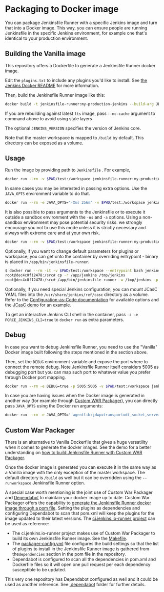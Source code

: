 # Packaging to Docker image
You can package Jenkinsfile Runner with a specific Jenkins image and turn that into a Docker image.
This way, you can ensure people are running Jenkinsfile in the specific Jenkins environment, for example one that's identical to your production environment.

## Building the Vanilla image
This repository offers a Dockerfile to generate a Jenkinsfile Runner docker image.

Edit the `plugins.txt` to include any plugins you'd like to install. See [the Jenkins Docker README](https://github.com/jenkinsci/docker#preinstalling-plugins) for more information.

Then, build the Jenkinsfile Runner image like this:

```bash
docker build -t jenkinsfile-runner:my-production-jenkins --build-arg JENKINS_VERSION=2.121.1 .
```

If you are rebuilding against latest `lts` image, pass `--no-cache` argument to command above
to avoid using stale layers

The optional `JENKINS_VERSION` specifies the version of Jenkins core.

Note that the master workspace is mapped to `/build` by default.
This directory can be exposed as a volume.


## Usage
Run the image by providing path to `Jenkinsfile` . For example,

```bash
docker run --rm -v $PWD/test:/workspace jenkinsfile-runner:my-production-jenkins
```

In same cases you may be interested in passing extra options.
Use the `JAVA_OPTS` environment variable to do that.

```bash
docker run --rm -e JAVA_OPTS="-Xms 256m" -v $PWD/test:/workspace jenkinsfile-runner:my-production-jenkins
```

It is also possible to pass arguments to the Jenkinsfile or to execute it outside a sandbox environment with the `-ns` and `-a` options.
Using a non-sandbox environment may pose potential security risks.
we strongly encourage you not to use this mode unless it is strictly necessary and always with extreme care and at your own risk.

```bash
docker run --rm -v $PWD/test:/workspace jenkinsfile-runner:my-production-jenkins -ns -a "my_param=any_value"
```

Optionally, if you want to change default parameters for plugins or workspace, you can get onto the container
by overriding entrypoint - binary is placed in `/app/bin/jenkinsfile-runner`.

```bash
$ docker run --rm -it -v $PWD/test:/workspace --entrypoint bash jenkinsfile-runner:my-production-jenkins
root@dec4c0f12478:/src# cp -r /app/jenkins /tmp/jenkins
root@dec4c0f12478:/src# /app/bin/jenkinsfile-runner -w /tmp/jenkins -p /usr/share/jenkins/ref/plugins -f /workspace
```

Optionally, if you need special Jenkins configuration, you can mount JCasC YAML files into the
`/usr/share/jenkins/ref/casc` directory as a volume. Refer to the
[Configuration-as-Code documentation](https://github.com/jenkinsci/configuration-as-code-plugin)
for available options and the [JCasC demo](demo/casc/README.md) for an example.

To get an interactive Jenkins CLI shell in the container, pass
`-i -e FORCE_JENKINS_CLI=true` to `docker run` as extra parameters.

## Debug
In case you want to debug Jenkinsfile Runner, you need to use the "Vanilla" Docker image built following the steps mentioned in the section above.

Then, set the `DEBUG` environment variable and expose the port where to connect the remote debug. Note Jenkinsfile Runner itself
considers 5005 as debugging port but you can map such port to whatever value you prefer through Docker port mapping.

```bash
docker run --rm -e DEBUG=true -p 5005:5005 -v $PWD/test:/workspace jenkinsfile-runner:my-production-jenkins
```

In case you are having issues when the Docker image is generated in another way (for example through [Custom WAR Packager](https://github.com/jenkinsci/custom-war-packager/)),
you can directly pass `JAVA_OPTS` using the Docker run arguments:

```bash
docker run --rm -e JAVA_OPTS='-agentlib:jdwp=transport=dt_socket,server=y,suspend=y,address=5005' -p 5005:5005 -v $PWD/test:/workspace jenkinsfile-runner:my-production-jenkins
```

## Custom War Packager
There is an alternative to Vanilla Dockerfile that gives a huge versatility when it comes to generate the docker images.
See the demo for a better understanding on [how to build Jenkinsfile Runner with Custom WAR Packager](demo/cwp).

Once the docker image is generated you can execute it in the same way as a Vanilla image with the only exception of the master workspace.
The default directory is `/build` as well but it can be overridden using the `--runworkspace` Jenkinsfile Runner option.

A special case worth mentioning is the joint use of Custom War Packager and [Dependabot](https://dependabot.com) to maintain your docker image up to date.
Custom War Packager offers the capability to [generate the Jenkinsfile Runner docker image through a pom file](https://github.com/jenkinsci/custom-war-packager/tree/master/demo/artifact-manager-s3-pom).
Setting the plugins as dependencies and configuring Dependabot to scan that pom.xml will keep the plugins for the image updated to their latest versions.
The [ci.jenkins.io-runner project](https://github.com/jenkinsci/ci.jenkins.io-runner) can be used as reference:

* The ci.jenkins.io-runner project makes use of Custom War Packager to build its own Jenkinsfile Runner image.
See the [Makefile](https://github.com/jenkinsci/ci.jenkins.io-runner/blob/66c959ca68aa3379d8eb2bdae39c884adf1fe908/Makefile#L39-L42).
* The [packager-config.yml](https://github.com/jenkinsci/ci.jenkins.io-runner/blob/eb571f5594708c3fbad167032326765257398354/packager-config.yml#L7-L9) file configures the build settings so that the list of plugins to install in the Jenkinsfile Runner image is gathered from the`dependencies` section in the pom file in the repository.
* Dependabot is configured to scan all the dependencies in pom.xml and Dockerfile files so it will open one pull request per each dependency susceptible to be updated.

This very one repository has Dependabot configured as well and it could be used as another reference.
See [.dependabot](.dependabot) folder for further details.
